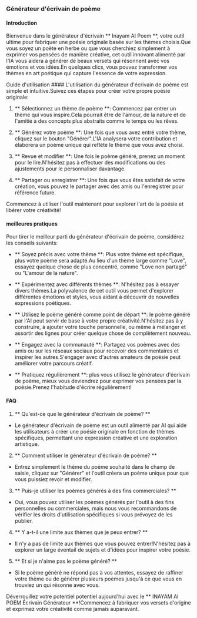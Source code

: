 ### Générateur d'écrivain de poème

#### Introduction
Bienvenue dans le générateur d'écrivain ** Inayam AI Poem **, votre outil ultime pour fabriquer une poésie originale basée sur les thèmes choisis.Que vous soyez un poète en herbe ou que vous cherchiez simplement à exprimer vos pensées de manière créative, cet outil innovant alimenté par l'IA vous aidera à générer de beaux versets qui résonnent avec vos émotions et vos idées.En quelques clics, vous pouvez transformer vos thèmes en art poétique qui capture l'essence de votre expression.

Guide d'utilisation ####
L'utilisation du générateur d'écrivain de poème est simple et intuitive.Suivez ces étapes pour créer votre propre poésie originale:

1. ** Sélectionnez un thème de poème **: Commencez par entrer un thème qui vous inspire.Cela pourrait être de l'amour, de la nature et de l'amitié à des concepts plus abstraits comme le temps ou les rêves.

2. ** Générez votre poème **: Une fois que vous avez entré votre thème, cliquez sur le bouton "Générer".L'IA analysera votre contribution et élaborera un poème unique qui reflète le thème que vous avez choisi.

3. ** Revue et modifier **: Une fois le poème généré, prenez un moment pour le lire.N'hésitez pas à effectuer des modifications ou des ajustements pour le personnaliser davantage.

4. ** Partager ou enregistrer **: Une fois que vous êtes satisfait de votre création, vous pouvez le partager avec des amis ou l'enregistrer pour référence future.

Commencez à utiliser l'outil maintenant pour explorer l'art de la poésie et libérer votre créativité!

#### meilleures pratiques
Pour tirer le meilleur parti du générateur d'écrivain de poème, considérez les conseils suivants:

- ** Soyez précis avec votre thème **: Plus votre thème est spécifique, plus votre poème sera adapté.Au lieu d'un thème large comme "Love", essayez quelque chose de plus concentré, comme "Love non partagé" ou "L'amour de la nature".

- ** Expérimentez avec différents thèmes **: N'hésitez pas à essayer divers thèmes.La polyvalence de cet outil vous permet d'explorer différentes émotions et styles, vous aidant à découvrir de nouvelles expressions poétiques.

- ** Utilisez le poème généré comme point de départ **: le poème généré par l'AI peut servir de base à votre propre créativité.N'hésitez pas à y construire, à ajouter votre touche personnelle, ou même à mélanger et assortir des lignes pour créer quelque chose de complètement nouveau.

- ** Engagez avec la communauté **: Partagez vos poèmes avec des amis ou sur les réseaux sociaux pour recevoir des commentaires et inspirer les autres.S'engager avec d'autres amateurs de poésie peut améliorer votre parcours créatif.

- ** Pratiquez régulièrement **: plus vous utilisez le générateur d'écrivain de poème, mieux vous deviendrez pour exprimer vos pensées par la poésie.Prenez l'habitude d'écrire régulièrement!

#### FAQ

1. ** Qu'est-ce que le générateur d'écrivain de poème? **
- Le générateur d'écrivain de poème est un outil alimenté par AI qui aide les utilisateurs à créer une poésie originale en fonction de thèmes spécifiques, permettant une expression créative et une exploration artistique.

2. ** Comment utiliser le générateur d'écrivain de poème? **
- Entrez simplement le thème du poème souhaité dans le champ de saisie, cliquez sur "Générer" et l'outil créera un poème unique pour que vous puissiez revoir et modifier.

3. ** Puis-je utiliser les poèmes générés à des fins commerciales? **
- Oui, vous pouvez utiliser les poèmes générés par l'outil à des fins personnelles ou commerciales, mais nous vous recommandons de vérifier les droits d'utilisation spécifiques si vous prévoyez de les publier.

4. ** Y a-t-il une limite aux thèmes que je peux entrer? **
- Il n'y a pas de limite aux thèmes que vous pouvez entrer!N'hésitez pas à explorer un large éventail de sujets et d'idées pour inspirer votre poésie.

5. ** Et si je n'aime pas le poème généré? **
- Si le poème généré ne répond pas à vos attentes, essayez de raffiner votre thème ou de générer plusieurs poèmes jusqu'à ce que vous en trouviez un qui résonne avec vous.

Déverrouillez votre potentiel potentiel aujourd'hui avec le ** INAYAM AI POEM Écrivain Générateur **!Commencez à fabriquer vos versets d'origine et exprimez votre créativité comme jamais auparavant.